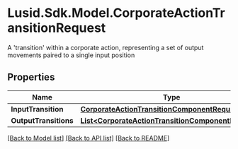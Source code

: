# Lusid.Sdk.Model.CorporateActionTransitionRequest
A 'transition' within a corporate action, representing a set of output movements paired to a single input position

## Properties

Name | Type | Description | Notes
------------ | ------------- | ------------- | -------------
**InputTransition** | [**CorporateActionTransitionComponentRequest**](CorporateActionTransitionComponentRequest.md) |  | [optional] 
**OutputTransitions** | [**List&lt;CorporateActionTransitionComponentRequest&gt;**](CorporateActionTransitionComponentRequest.md) |  | [optional] 

[[Back to Model list]](../README.md#documentation-for-models) [[Back to API list]](../README.md#documentation-for-api-endpoints) [[Back to README]](../README.md)

